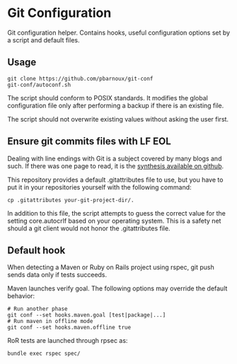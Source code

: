 Git Configuration
=================
Git configuration helper. Contains hooks, useful configuration options set by
a script and default files.

Usage
-----
    git clone https://github.com/pbarnoux/git-conf
	git-conf/autoconf.sh

The script should conform to POSIX standards. It modifies the global
configuration file only after performing a backup if there is an existing file.

The script should not overwrite existing values without asking the user first.

Ensure git commits files with LF EOL
------------------------------------
Dealing with line endings with Git is a subject covered by many blogs and such.
If there was one page to read, it is the [synthesis available on github](https://help.github.com/articles/dealing-with-line-endings/).

This repository provides a default .gitattributes file to use, but you have to
put it in your repositories yourself with the following command:

	cp .gitattributes your-git-project-dir/.

In addition to this file, the script attempts to guess the correct value for
the setting core.autocrlf based on your operating system. This is a safety net
should a git client would not honor the .gitattributes file.

Default hook
------------
When detecting a Maven or Ruby on Rails project using rspec, git push sends
data only if tests succeeds.

Maven launches verify goal. The following options may override the default
behavior:

	# Run another phase
	git conf --set hooks.maven.goal [test|package|...]
	# Run maven in offline mode
	git conf --set hooks.maven.offline true

RoR tests are launched through rpsec as:

	bundle exec rspec spec/

